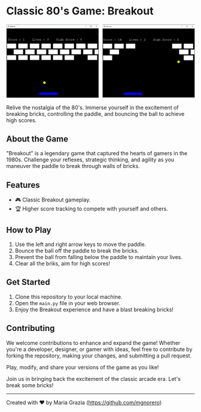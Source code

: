 # Classic 80's Game: Breakout

![Breakout Gameplay](breakout_screenshot.png)

Relive the nostalgia of the 80's. Immerse yourself in the excitement of breaking bricks, controlling the paddle, and bouncing the ball to achieve high scores.

## About the Game

"Breakout" is a legendary game that captured the hearts of gamers in the 1980s. Challenge your reflexes, strategic thinking, and agility as you maneuver the paddle to break through walls of bricks.

## Features

- 🎮 Classic Breakout gameplay.
- 🏆 Higher score tracking to compete with yourself and others.

## How to Play

1. Use the left and right arrow keys to move the paddle.
2. Bounce the ball off the paddle to break the bricks.
3. Prevent the ball from falling below the paddle to maintain your lives.
4. Clear all the briks, aim for high scores!

## Get Started

1. Clone this repository to your local machine.
2. Open the `main.py` file in your web browser.
3. Enjoy the Breakout experience and have a blast breaking bricks!

## Contributing

We welcome contributions to enhance and expand the game! Whether you're a developer, designer, or gamer with ideas, feel free to contribute by forking the repository, making your changes, and submitting a pull request.

Play, modify, and share your versions of the game as you like!

Join us in bringing back the excitement of the classic arcade era. Let's break some bricks!

---
Created with ❤️ by Maria Grazia (https://github.com/mgnorero)
